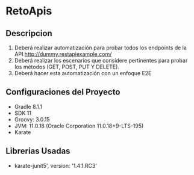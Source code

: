 # RetoApis

## Descripcion
1. Deberá realizar automatización para probar todos los endpoints de la API
http://dummy.restapiexample.com/
2. Deberá realizar los escenarios que considere pertinentes para probar los métodos (GET,
   POST, PUT Y DELETE).
3. Deberá hacer esta automatización con un enfoque E2E
## Configuraciones del Proyecto
 * Gradle 8.1.1
 * SDK 11
 * Groovy:       3.0.15
 * JVM:          11.0.18 (Oracle Corporation 11.0.18+9-LTS-195)
 * Karate    
## Librerias Usadas
   * karate-junit5', version: '1.4.1.RC3'